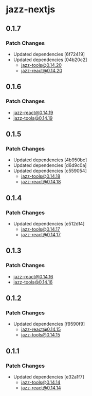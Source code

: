 # jazz-nextjs

## 0.1.7

### Patch Changes

- Updated dependencies [6f72419]
- Updated dependencies [04b20c2]
  - jazz-tools@0.14.20
  - jazz-react@0.14.20

## 0.1.6

### Patch Changes

- jazz-react@0.14.19
- jazz-tools@0.14.19

## 0.1.5

### Patch Changes

- Updated dependencies [4b950bc]
- Updated dependencies [d6d9c0a]
- Updated dependencies [c559054]
  - jazz-tools@0.14.18
  - jazz-react@0.14.18

## 0.1.4

### Patch Changes

- Updated dependencies [e512df4]
  - jazz-tools@0.14.17
  - jazz-react@0.14.17

## 0.1.3

### Patch Changes

- jazz-react@0.14.16
- jazz-tools@0.14.16

## 0.1.2

### Patch Changes

- Updated dependencies [f9590f9]
  - jazz-react@0.14.15
  - jazz-tools@0.14.15

## 0.1.1

### Patch Changes

- Updated dependencies [e32a1f7]
  - jazz-tools@0.14.14
  - jazz-react@0.14.14
